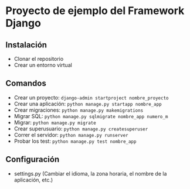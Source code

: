 # Proyecto de ejemplo del Framework Django

## Instalación
- Clonar el repositorio
- Crear un entorno virtual

## Comandos
- Crear un proyecto: `django-admin startproject nombre_proyecto`
- Crear una aplicación: `python manage.py startapp nombre_app`
- Crear migraciones: `python manage.py makemigrations`
- Migrar SQL: `python manage.py sqlmigrate nombre_app numero_m`
- Migrar: `python manage.py migrate`
- Crear superusuario: `python manage.py createsuperuser`
- Correr el servidor: `python manage.py runserver`
- Probar los test: `python manage.py test nombre_app`

## Configuración
- settings.py (Cambiar el idioma, la zona horaria, el nombre de la aplicación, etc.)


